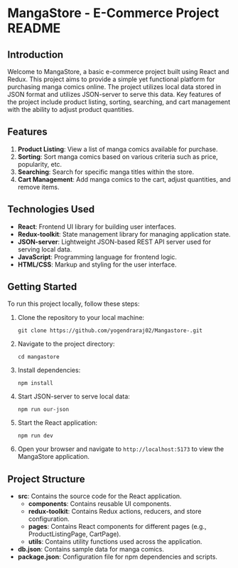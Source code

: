 # MangaStore - E-Commerce Project README

## Introduction

Welcome to MangaStore, a basic e-commerce project built using React and Redux. This project aims to provide a simple yet functional platform for purchasing manga comics online. The project utilizes local data stored in JSON format and utilizes JSON-server to serve this data. Key features of the project include product listing, sorting, searching, and cart management with the ability to adjust product quantities.

## Features

1. **Product Listing**: View a list of manga comics available for purchase.
2. **Sorting**: Sort manga comics based on various criteria such as price, popularity, etc.
3. **Searching**: Search for specific manga titles within the store.
4. **Cart Management**: Add manga comics to the cart, adjust quantities, and remove items.

## Technologies Used

- **React**: Frontend UI library for building user interfaces.
- **Redux-toolkit**: State management library for managing application state.
- **JSON-server**: Lightweight JSON-based REST API server used for serving local data.
- **JavaScript**: Programming language for frontend logic.
- **HTML/CSS**: Markup and styling for the user interface.

## Getting Started

To run this project locally, follow these steps:

1. Clone the repository to your local machine:

    ```
    git clone https://github.com/yogendraraj02/Mangastore-.git
    ```

2. Navigate to the project directory:

    ```
    cd mangastore
    ```

3. Install dependencies:

    ```
    npm install
    ```

4. Start JSON-server to serve local data:

    ```
    npm run our-json
    ```

5. Start the React application:

    ```
    npm run dev
    ```

6. Open your browser and navigate to `http://localhost:5173` to view the MangaStore application.

## Project Structure

- **src**: Contains the source code for the React application.
  - **components**: Contains reusable UI components.
  - **redux-toolkit**: Contains Redux actions, reducers, and store configuration.
  - **pages**: Contains React components for different pages (e.g., ProductListingPage, CartPage).
  - **utils**: Contains utility functions used across the application.
- **db.json**: Contains sample data for manga comics.
- **package.json**: Configuration file for npm dependencies and scripts.
